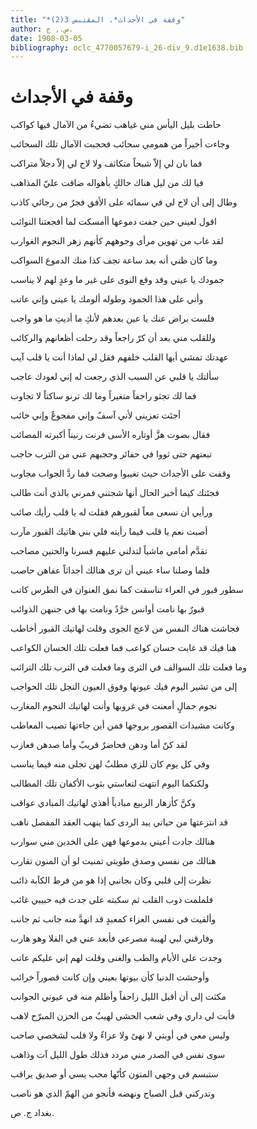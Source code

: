 ```yaml
---
title: "*وقفة في الأجداث*. المقتبس 3(2)"
author: ص., ج.
date: 1908-03-05
bibliography: oclc_4770057679-i_26-div_9.d1e1638.bib
---
```




#  وقفة في الأجداث 


 حاطت بليل اليأس مني غياهب   تضيءُ من الآمال فيها كواكب  

 وجاءت أخيراً من همومي سحائب   فحجبت الآمال تلك السحائب  

 فما بان لي إلاّ شبحاً متكاثف   ولا لاح لي إلاّ دجلاً متراكب  

 فيا لك من ليل هناك حالكٍ   بأهواله ضاقت عليّ المذاهب  

 وطال إلى أن لاح لي في سمائه   على الأفق فجرٌ من رجائي كاذب  

 اقول لعيني حين جفت دموعها   أأمسكت لما أفجعتنا النوائب  

 لقد غاب من تهوين مرأى وجوههم   كأنهم زهر النجوم الغوارب  

 وما كان ظني أنه بعد ساعة   تجف كذا منك الدموع السواكب  

 جمودك يا عيني وقد وقع النوى   على غير ما وعدٍ لهم لا يناسب  

 وأني على هذا الجمود وطوله   ألومك يا عيني وإني عاتب  

 فلست براض عنك يا عين بعدهم   لأنكِ ما أديتِ ما هو واجب  

 وللقلب مني بعد أن كرّ راجعاً   وقد رحلت أظعانهم والركائب  

 عهدتك تمشي أيها القلب خلفهم   فقل لي لماذا أنت يا قلب آيب  

 سألتك يا قلبي عن السبب الذي   رجعت له إني لعودك عاجب  
 
 فما لك تجثو راجفاً متغيراً   وما لك ترنو ساكتاً لا تجاوب  

 أجئت تعزيني لأني آسفٌ   وإني مفجوعٌ وإني خائب  

 فقال بصوت هزَّ أوتاره الأسى   فرنت رنيناً أكبرته المصائب  

 تبعتهم حتى ثووا في حفائر   وحجبهم عني من الترب حاجب  

 وقفت على الأجداث حيث تغيبوا   وصحت فما ردَّ الجواب مجاوب  

 فجئتك كيما أخبر الحال أنها   شجتني فمرني بالذي أنت طالب  

 ورأيي أن نسعى معاً لقبورهم   فقلت له يا قلب رأيك صائب  

 أصبت نعم يا قلب فيما رأيته   فلي بني هاتيك القبور مآرب  

 تقدَّم أمامي ماشياً لتدلني   عليهم فسرنا والحنين مصاحب  

 فلما وصلنا ساء عيني أن ترى   هنالك أجداثاً عفاهن حاصب  

 سطور قبور في العراء تناسقت   كما نمق العنوان في الطرس كاتب  
 
 قبورٌ بها نامت أوانس خرَّدٌ   ونامت بها في جنبهن الذوائب  

 فجاشت هناك النفس من لاعج الجوى   وقلت لهاتيك القبور أخاطب  

 هنا فيك قد غابت حسان كواعب   فما فعلت تلك الحسان الكواعب  

 وما فعلت تلك السوالف في الثرى   وما فعلت في الترب تلك الترائب  

 إلى من تشير اليوم فيك عيونها   وفوق العيون النجل تلك الحواجب  

 نجوم جمالٍ أمعنت في غروبها   وأنت لهاتيك النجوم المغارب  

 وكانت مشيدات القصور بروجها   فمن أين جاءتها تصيب المعاطب  

 لقد كنّ أما ودهن فحاضرٌ   قريبٌ وأما صدهن فعازب  

 وفي كل يوم كان للزي مطلبٌ   لهن تجلى منه فيما يناسب  

 ولكنكما اليوم انتهت لتعاستي   بثوب الأكفان تلك المطالب  

 وكنَّ كأزهار الربيع مبادياً   أهذي لهاتيك المبادي عواقب  

 قد انتزعتها من حياتي يبد الردى   كما ينهب العقد المفصل ناهب  

 هنالك جادت أعيني بدموعها   فهن على الخدين مني سوارب  

 هنالك من نفسي وصدق طويتي   تمنيت لو أن المنون تقارب  

 نظرت إلى قلبي وكان بجانبي   إذا هو من فرط الكآبة ذائب  
 
 فلملمت ذوب القلب ثم سكبته   على جدث فيه حبيبي غائب  

 وألفيت في نفسي العزاء كمعبدٍ   قد انهدَّ منه جانب ثم جانب  

 وفارقني لبي لهيبة مصرعي   فأبعد عني في الفلا وهو هارب  

 وجدت على الأيام والطب والغنى   وقلت لهم إني عليكم عاتب  

 وأوحشت الدنيا كأن بيوتها   بعيني وإن كانت قصوراً خرائب  

 مكثت إلى أن أقبل الليل زاحفاً   وأظلم منه في عيوني الجوانب  

 فأبت لي داري وفي شعب الحشى   لهيبٌ من الحزن المبرّح لاهب  

 وليس معي في أوبتي لا نهىً ولا   عزاءٌ ولا قلب لشخصي صاحب  

 سوى نفس في الصدر مني مردد   فذلك طول الليل آت وذاهب  

 ستبسم في وجهي المنون كأنّها   محب يسي أو صديق يراقب  
 
 وتدركني قبل الصباح ونهضه   فأنجو من الهمّ الذي هو ناصب  

 بغداد  ج.  ص. 
